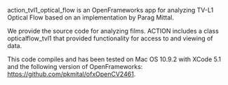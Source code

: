 action_tvl1_optical_flow is an OpenFrameworks app for analyzing TV-L1 Optical Flow based on an implementation by Parag Mittal.

We provide the source code for analyzing films. ACTION includes a class opticalflow_tvl1 that provided functionality for access to and viewing of data.

This code compiles and has been tested on Mac OS 10.9.2 with XCode 5.1 and the following version of OpenFrameworks: https://github.com/pkmital/ofxOpenCV2461.

